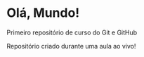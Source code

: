 # Olá, Mundo!
 Primeiro repositório de curso do Git e GitHub

 Repositório criado durante uma aula ao vivo!

